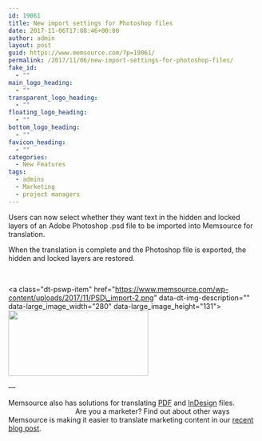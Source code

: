 ```yaml
---
id: 19061
title: New import settings for Photoshop files
date: 2017-11-06T17:08:46+00:00
author: admin
layout: post
guid: https://www.memsource.com/?p=19061/
permalink: /2017/11/06/new-import-settings-for-photoshop-files/
fake_id:
  - ""
main_logo_heading:
  - ""
transparent_logo_heading:
  - ""
floating_logo_heading:
  - ""
bottom_logo_heading:
  - ""
favicon_heading:
  - ""
categories:
  - New Features
tags:
  - admins
  - Marketing
  - project managers
---
```

<span style="font-weight: 400;">Users can now select whether they want text in the hidden and locked layers of an Adobe Photoshop .psd file to be imported into Memsource for translation.</span>

<span style="font-weight: 400;">When the translation is complete and the Photoshop file is exported, the hidden and locked layers are restored.</span>

&nbsp;

<a class="dt-pswp-item" href="https://www.memsource.com/wp-content/uploads/2017/11/PSD\_import-2.png" data-dt-img-description="" data-large\_image\_width="280" data-large\_image_height="131"><img class="alignnone size-full wp-image-19117" src="https://www.memsource.com/wp-content/uploads/2017/11/PSD_import-2.png" alt="" width="280" height="131" /></a>

—

<span style="font-weight: 400;">Memsource also has solutions for translating </span>[<span style="font-weight: 400;">PDF</span>](https://wiki.memsource.com/wiki/PDF) <span style="font-weight: 400;">and </span>[<span style="font-weight: 400;">InDesign</span>](https://wiki.memsource.com/wiki/Adobe_InDesign) <span style="font-weight: 400;">files.                                              Are you a marketer? Find out about other ways Memsource is making it easier to translate marketing content in our </span>[<span style="font-weight: 400;">recent blog post</span>](https://www.memsource.com/blog/2017/10/17/newest-memsource-features-for-marketers/)<span style="font-weight: 400;">.</span>